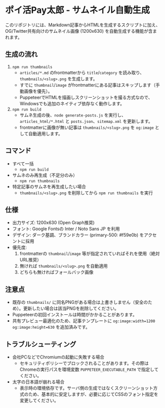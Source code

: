 # ポイ活Pay太郎 - サムネイル自動生成

このリポジトリには、Markdown記事からHTMLを生成するスクリプトに加え、OG/Twitter共有向けのサムネイル画像 (1200x630) を自動生成する機能が含まれます。

## 生成の流れ

1. `npm run thumbnails`
   - `articles/*.md` のfrontmatterから `title`/`category` を読み取り、`thumbnails/<slug>.png` を生成します。
   - すでに `thumbnail`/`image` がfrontmatterにある記事はスキップします（手動画像を優先）。
   - PuppeteerでHTMLを描画しスクリーンショットを撮る方式なので、Windowsでも追加のネイティブ依存なく動作します。
2. `npm run build`
   - サムネ生成の後、`node generate-posts.js` を実行し、`articles_html/*.html` と `posts.json`、`sitemap.xml` を更新します。
   - frontmatterに画像が無い記事は `thumbnails/<slug>.png` を `og:image` として自動適用します。

## コマンド

- すべて一括
  - `npm run build`
- サムネのみ再生成（不足分のみ）
  - `npm run thumbnails`
- 特定記事のサムネを再生成したい場合
  - `thumbnails/<slug>.png` を削除してから `npm run thumbnails` を実行

## 仕様

- 出力サイズ: 1200x630 (Open Graph推奨)
- フォント: Google Fontsの Inter / Noto Sans JP を利用
- デザイン: ダーク基調、ブランドカラー (primary-500: #f59e0b) をアクセントに採用
- 優先度:
  1. frontmatterの `thumbnail`/`image` 等が指定されていればそれを使用（絶対URL推奨）
  2. 無ければ `thumbnails/<slug>.png` を自動適用
  3. どちらも無ければフォールバック画像

## 注意点

- 既存の `thumbnails/` に同名PNGがある場合は上書きしません（安全のため）。更新したい場合は該当PNGを削除してください。
- Puppeteerの初回インストールは時間がかかることがあります。
- 共有プレビュー最適化のため、記事テンプレートに `og:image:width=1200` `og:image:height=630` を追加済みです。

## トラブルシューティング

- 会社PCなどでChromiumの起動に失敗する場合
  - セキュリティポリシーでブロックされることがあります。その際はChromeの実行パスを環境変数 `PUPPETEER_EXECUTABLE_PATH` で指定してください。
- 太字の日本語が崩れる場合
  - 表示時の環境依存です。サーバ側の生成ではなくスクリーンショット方式のため、基本的に安定しますが、必要に応じてCSSのフォント指定を変更してください。
